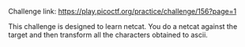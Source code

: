Challenge link: https://play.picoctf.org/practice/challenge/156?page=1

This challenge is designed to learn netcat. You do a netcat against the target and then transform all the characters obtained to ascii.
